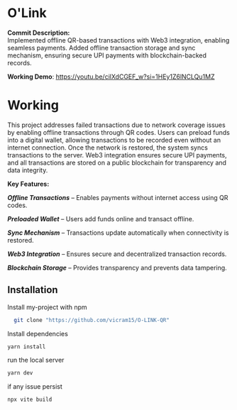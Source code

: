 
# O'Link

**Commit Description:**  
Implemented offline QR-based transactions with Web3 integration, enabling seamless payments. Added offline transaction storage and sync mechanism, ensuring secure UPI payments with blockchain-backed records.

**Working Demo**:  https://youtu.be/cilXdCGEF_w?si=1HEy1Z6lNCLQu1MZ

# Working
This project addresses failed transactions due to network coverage issues by enabling offline transactions through QR codes. Users can preload funds into a digital wallet, allowing transactions to be recorded even without an internet connection. Once the network is restored, the system syncs transactions to the server. Web3 integration ensures secure UPI payments, and all transactions are stored on a public blockchain for transparency and data integrity.

**Key Features:** 


**_Offline Transactions_** – Enables payments without internet access using QR codes. 

**_Preloaded Wallet_** – Users add funds online and transact offline.


**_Sync Mechanism_** – Transactions update automatically when connectivity is restored. 

**_Web3 Integration_** – Ensures secure and decentralized transaction records.

**_Blockchain Storage_** – Provides transparency and prevents data tampering.



## Installation

Install my-project with npm

```bash
  git clone "https://github.com/vicram15/O-LINK-QR"
```
Install dependencies
```bash
yarn install
```
run the local server
```bash
yarn dev
```
if any issue persist
```bash
npx vite build
```




